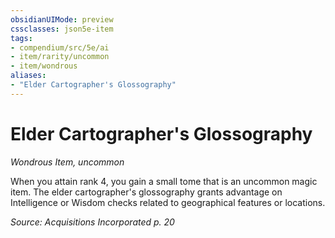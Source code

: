 ```yaml
---
obsidianUIMode: preview
cssclasses: json5e-item
tags:
- compendium/src/5e/ai
- item/rarity/uncommon
- item/wondrous
aliases: 
- "Elder Cartographer's Glossography"
---
```

# Elder Cartographer's Glossography
*Wondrous Item, uncommon*  


When you attain rank 4, you gain a small tome that is an uncommon magic item. The elder cartographer's glossography grants advantage on Intelligence or Wisdom checks related to geographical features or locations.

*Source: Acquisitions Incorporated p. 20*